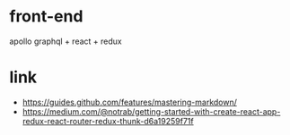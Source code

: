 # front-end
apollo graphql + react + redux

# link
* https://guides.github.com/features/mastering-markdown/
* https://medium.com/@notrab/getting-started-with-create-react-app-redux-react-router-redux-thunk-d6a19259f71f